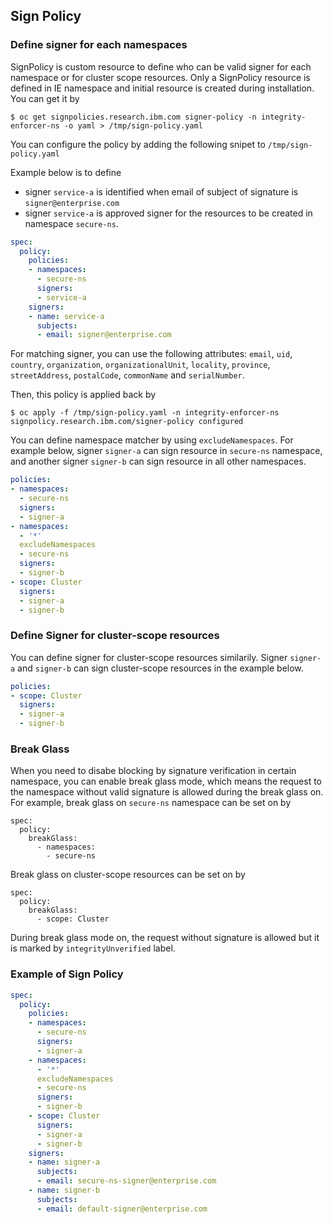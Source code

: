 ## Sign Policy

### Define signer for each namespaces

SignPolicy is custom resource to define who can be valid signer for each namespace or for cluster scope resources. 
Only a SignPolicy resource is defined in IE namespace and initial resource is created during installation. You can get it by 
```
$ oc get signpolicies.research.ibm.com signer-policy -n integrity-enforcer-ns -o yaml > /tmp/sign-policy.yaml
```

You can configure the policy by adding the following snipet to `/tmp/sign-policy.yaml`
    
Example below is to define
- signer `service-a` is identified when email of subject of signature is `signer@enterprise.com`
- signer `service-a` is approved signer for the resources to be created in namespace `secure-ns`.
    
```yaml
spec:
  policy:
    policies:
    - namespaces:
      - secure-ns
      signers:
      - service-a
    signers:
    - name: service-a
      subjects:
      - email: signer@enterprise.com
```

For matching signer, you can use the following attributes: `email`, `uid`, `country`, `organization`, `organizationalUnit`, `locality`, `province`, `streetAddress`, `postalCode`, `commonName` and `serialNumber`.

Then, this policy is applied back by 

```
$ oc apply -f /tmp/sign-policy.yaml -n integrity-enforcer-ns signpolicy.research.ibm.com/signer-policy configured
```

You can define namespace matcher by using `excludeNamespaces`. For example below, signer `signer-a` can sign resource in `secure-ns` namespace, and another signer `signer-b` can sign resource in all other namespaces. 

```yaml
policies:
- namespaces:
  - secure-ns
  signers:
  - signer-a
- namespaces:
  - '*'
  excludeNamespaces
  - secure-ns
  signers:
  - signer-b
- scope: Cluster
  signers:
  - signer-a
  - signer-b
```

### Define Signer for cluster-scope resources
You can define signer for cluster-scope resources similarily. Signer `signer-a` and `signer-b` can sign cluster-scope resources in the example below.

```yaml
policies:
- scope: Cluster
  signers:
  - signer-a
  - signer-b
```

### Break Glass
When you need to disabe blocking by signature verification in certain namespace, you can enable break glass mode, which means the request to the namespace without valid signature is allowed during the break glass on. For example, break glass on `secure-ns` namespace can be set on by 

```
spec:
  policy:
    breakGlass: 
      - namespaces:
        - secure-ns
```
Break glass on cluster-scope resources can be set on by 
```
spec:
  policy:
    breakGlass: 
      - scope: Cluster
```

During break glass mode on, the request without signature is allowed but it is marked by `integrityUnverified` label. 


### Example of Sign Policy
    
```yaml
spec:
  policy:
    policies:
    - namespaces:
      - secure-ns
      signers:
      - signer-a
    - namespaces:
      - '*'
      excludeNamespaces
      - secure-ns
      signers:
      - signer-b
    - scope: Cluster
      signers:
      - signer-a
      - signer-b
    signers:
    - name: signer-a
      subjects:
      - email: secure-ns-signer@enterprise.com
    - name: signer-b
      subjects:
      - email: default-signer@enterprise.com
```

